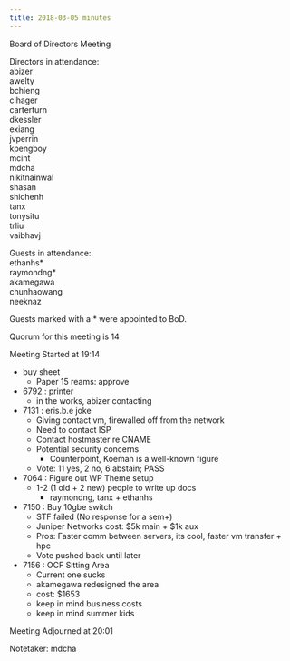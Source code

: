 ```yaml
---
title: 2018-03-05 minutes
---
```

Board of Directors Meeting   

Directors in attendance:   
abizer   
awelty   
bchieng   
clhager   
carterturn   
dkessler   
exiang   
jvperrin   
kpengboy   
mcint   
mdcha   
nikitnainwal   
shasan   
shichenh   
tanx   
tonysitu   
trliu   
vaibhavj   

Guests in attendance:   
ethanhs*   
raymondng*   
akamegawa   
chunhaowang   
neeknaz   

Guests marked with a * were appointed to BoD.   

Quorum for this meeting is 14   

Meeting Started at 19:14   

* buy sheet
  - Paper 15 reams: approve
* 6792 : printer
  - in the works, abizer contacting
* 7131 : eris.b.e joke
  - Giving contact vm, firewalled off from the network
  - Need to contact ISP
  - Contact hostmaster re CNAME
  - Potential security concerns
    - Counterpoint, Koeman is a well-known figure 
  - Vote: 11 yes, 2 no, 6 abstain; PASS
* 7064 : Figure out WP Theme setup
  - 1-2 (1 old + 2 new) people to write up docs
    - raymondng, tanx + ethanhs
* 7150 : Buy 10gbe switch
  - STF failed (No response for a sem+) 
  - Juniper Networks cost: $5k main + $1k aux
  - Pros: Faster comm between servers, its cool, faster vm transfer + hpc
  - Vote pushed back until later
* 7156 : OCF Sitting Area
  - Current one sucks
  - akamegawa redesigned the area
  - cost: $1653
  - keep in mind business costs
  - keep in mind summer kids


Meeting Adjourned at 20:01   

Notetaker: mdcha   
